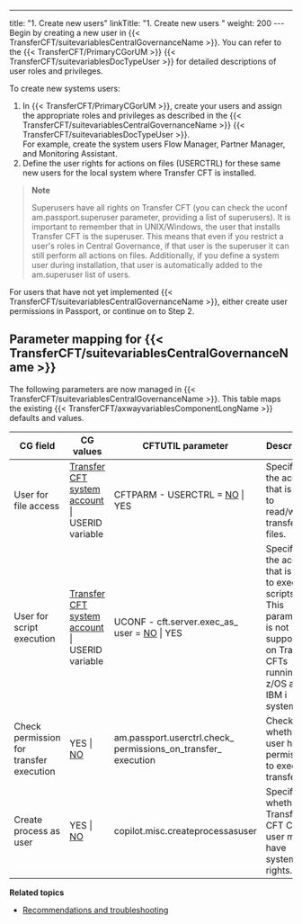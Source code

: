 ---
title: "1. Create new users"
linkTitle: "1. Create new users "
weight: 200
---Begin by creating a new user in {{< TransferCFT/suitevariablesCentralGovernanceName  >}}. You can refer to the {{< TransferCFT/PrimaryCGorUM  >}} {{< TransferCFT/suitevariablesDocTypeUser  >}} for detailed descriptions of user roles and privileges.

To create new systems users:

1. In {{< TransferCFT/PrimaryCGorUM >}}, create your users and assign the appropriate roles and privileges as described in the {{< TransferCFT/suitevariablesCentralGovernanceName >}} {{< TransferCFT/suitevariablesDocTypeUser >}}.  
    For example, create the system users Flow Manager, Partner Manager, and Monitoring Assistant.
1. Define the user rights for actions on files (USERCTRL) for these same new users for the local system where Transfer CFT is installed.

> **Note**
>
> Superusers have all rights on Transfer CFT (you can check the uconf am.passport.superuser parameter, providing a list of superusers). It is important to remember that in UNIX/Windows, the user that installs Transfer CFT is the superuser. This means that even if you restrict a user's roles in Central Governance, if that user is the superuser it can still perform all actions on files. Additionally, if you define a system user during installation, that user is automatically added to the am.superuser list of users.

For users that have not yet implemented {{< TransferCFT/suitevariablesCentralGovernanceName  >}}, either create user permissions in Passport, or continue on to Step 2.

## Parameter mapping for {{< TransferCFT/suitevariablesCentralGovernanceName  >}}

The following parameters are now managed in {{< TransferCFT/suitevariablesCentralGovernanceName  >}}. This table maps the existing {{< TransferCFT/axwayvariablesComponentLongName  >}} defaults and values.


| CG field  | CG values  | CFTUTIL parameter  | Description  |
| --- | --- | --- | --- |
| User for file access  | <u>Transfer CFT system account</u> &#124; USERID variable  | CFTPARM - USERCTRL = <u>NO</u> &#124; YES  | Specifies the account that is used to read/write transferred files.  |
| User for script execution  | <u>Transfer CFT system account</u> &#124; USERID variable  | UCONF - cft.server.exec_as_ user = <u>NO</u> &#124; YES  | Specifies the account that is used to execute scripts. This parameter is not supported on Transfer CFTs running on z/OS and IBM i systems.  |
| Check permission for transfer execution  | YES &#124; <u>NO</u>  | am.passport.userctrl.check_ permissions_on_transfer_ execution  | Checks whether the user has permissions to execute transfers.  |
| Create process as user  | YES &#124; <u>NO</u>  | copilot.misc.createprocessasuser  | Specifies whether Transfer CFT Copilot user must have system rights.  |


****Related topics****

* [Recommendations and troubleshooting](../user_rights_tips)
